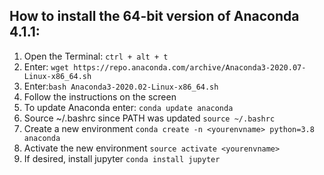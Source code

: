 ## How to install the 64-bit version of Anaconda 4.1.1:

1. Open the Terminal: `ctrl + alt + t`
2. Enter: `wget https://repo.anaconda.com/archive/Anaconda3-2020.07-Linux-x86_64.sh`
3. Enter:`bash Anaconda3-2020.02-Linux-x86_64.sh`
4. Follow the instructions on the screen
5. To update Anaconda enter:
`conda update anaconda`
6. Source ~/.bashrc since PATH was updated
`source ~/.bashrc`
7. Create a new environment
`conda create -n <yourenvname> python=3.8 anaconda`
8. Activate the new environment
`source activate <yourenvname>`
9. If desired, install jupyter 
`conda install jupyter`

